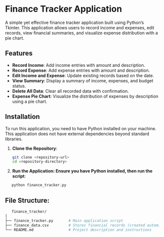 # Finance Tracker Application

A simple yet effective finance tracker application built using Python’s Tkinter. This application allows users to record income and expenses, edit records, view financial summaries, and visualize expense distribution with a pie chart.

## Features

- **Record Income**: Add income entries with amount and description.
- **Record Expense**: Add expense entries with amount and description.
- **Edit Income and Expense**: Update existing records based on the date.
- **View Summary**: Display a summary of income, expenses, and budget status.
- **Delete All Data**: Clear all recorded data with confirmation.
- **Expense Pie Chart**: Visualize the distribution of expenses by description using a pie chart.

## Installation

To run this application, you need to have Python installed on your machine. This application does not have external dependencies beyond standard libraries.

1. **Clone the Repository**:
   ```bash
   git clone <repository-url>
   cd <repository-directory>


2. **Run the Application: Ensure you have Python installed, then run the script**:
```bash
   python finance_tracker.py
```

## File Structure:
```bash
   finance_tracker/
│
├── finance_tracker.py       # Main application script
├── finance_data.csv         # Stores financial records (created automatically)
└── README.md                # Project description and instructions
```

